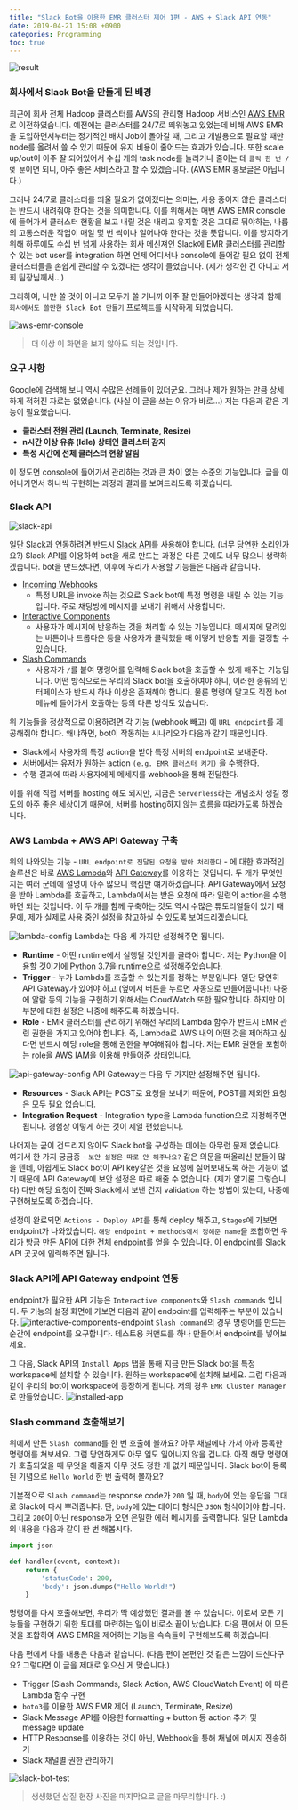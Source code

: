 ```yaml
---
title: "Slack Bot을 이용한 EMR 클러스터 제어 1편 - AWS + Slack API 연동"
date: 2019-04-21 15:08 +0900
categories: Programming
toc: true
---
```


![result](https://user-images.githubusercontent.com/13582777/56467117-8ce00480-6455-11e9-8cc4-47435dbd22e6.png)

### 회사에서 Slack Bot을 만들게 된 배경
최근에 회사 전체 Hadoop 클러스터를 AWS의 관리형 Hadoop 서비스인 [AWS EMR](https://aws.amazon.com/ko/emr/)로 이전하였습니다. 예전에는 클러스터를 24/7로 띄워놓고 있었는데 비해 AWS EMR을 도입하면서부터는 정기적인 배치 Job이 돌아갈 때, 그리고 개발용으로 필요할 때만 node를 올려서 쓸 수 있기 때문에 유지 비용이 줄어드는 효과가 있습니다. 또한 scale up/out이 아주 잘 되어있어서 수십 개의 task node를 늘리거나 줄이는 데 `클릭 한 번 / 몇 분`이면 되니, 아주 좋은 서비스라고 할 수 있겠습니다. (AWS EMR 홍보글은 아닙니다.)  

그러나 24/7로 클러스터를 띄울 필요가 없어졌다는 의미는, 사용 중이지 않은 클러스터는 반드시 내려줘야 한다는 것을 의미합니다. 이를 위해서는 매번 AWS EMR console에 들어가서 클러스터 현황을 보고 내릴 것은 내리고 유지할 것은 그대로 둬야하는, 나름의 고통스러운 작업이 매일 몇 번 씩이나 일어나야 한다는 것을 뜻합니다. 이를 방지하기 위해 하루에도 수십 번 넘게 사용하는 회사 메신져인 Slack에 EMR 클러스터를 관리할 수 있는 bot user를 integration 하면 언제 어디서나 console에 들어갈 필요 없이 전체 클러스터들을 손쉽게 관리할 수 있겠다는 생각이 들었습니다. (제가 생각한 건 아니고 저희 팀장님께서...)  

그리하여, 나만 쓸 것이 아니고 모두가 쓸 거니까 아주 잘 만들어야겠다는 생각과 함께 `회사에서도 쓸만한 Slack Bot 만들기` 프로젝트를 시작하게 되었습니다.

![aws-emr-console](https://user-images.githubusercontent.com/13582777/56466950-ac762d80-6453-11e9-9f29-ee54d20b3fc0.png)
> 더 이상 이 화면을 보지 않아도 되는 것입니다.

### 요구 사항
Google에 검색해 보니 역시 수많은 선례들이 있더군요. 그러나 제가 원하는 만큼 상세하게 적혀진 자료는 없었습니다. (사실 이 글을 쓰는 이유가 바로...) 저는 다음과 같은 기능이 필요했습니다.
* **클러스터 전원 관리 (Launch, Terminate, Resize)**
* **n시간 이상 유휴 (Idle) 상태인 클러스터 감지**
* **특정 시간에 전체 클러스터 현황 알림**  

이 정도면 console에 들어가서 관리하는 것과 큰 차이 없는 수준의 기능입니다. 글을 이어나가면서 하나씩 구현하는 과정과 결과를 보여드리도록 하겠습니다.

### Slack API
![slack-api](https://user-images.githubusercontent.com/13582777/56467385-0fb68e80-6459-11e9-8f7d-e38723611e51.png)

일단 Slack과 연동하려면 반드시 [Slack API](https://api.slack.com)를 사용해야 합니다. (너무 당연한 소리인가요?) Slack API를 이용하여 bot을 새로 만드는 과정은 다른 곳에도 너무 많으니 생략하겠습니다. bot을 만드셨다면, 이후에 우리가 사용할 기능들은 다음과 같습니다.
* [Incoming Webhooks](https://api.slack.com/incoming-webhooks)
  - 특정 URL을 invoke 하는 것으로 Slack bot에 특정 명령을 내릴 수 있는 기능입니다. 주로 채팅방에 메시지를 보내기 위해서 사용합니다.
* [Interactive Components](https://api.slack.com/interactive-messages)
  - 사용자가 메시지에 반응하는 것을 처리할 수 있는 기능입니다. 메시지에 달려있는 버튼이나 드롭다운 등을 사용자가 클릭했을 때 어떻게 반응할 지를 결정할 수 있습니다.
* [Slash Commands](https://api.slack.com/slash-commands)
  - 사용자가 `/`를 붙여 명령어를 입력해 Slack bot을 호출할 수 있게 해주는 기능입니다. 어떤 방식으로든 우리의 Slack bot을 호출하여야 하니, 이러한 종류의 인터페이스가 반드시 하나 이상은 존재해야 합니다. 물론 명령어 말고도 직접 bot 메뉴에 들어가서 호출하는 등의 다른 방식도 있습니다.

위 기능들을 정상적으로 이용하려면 각 기능 (webhook 빼고) 에 `URL endpoint`를 제공해줘야 합니다. 왜냐하면, bot이 작동하는 시나리오가 다음과 같기 때문입니다.
* Slack에서 사용자의 특정 action을 받아 특정 서버의 endpoint로 보내준다.
* 서버에서는 유저가 원하는 action `(e.g. EMR 클러스터 켜기)` 을 수행한다.
* 수행 결과에 따라 사용자에게 메세지를 webhook을 통해 전달한다.

이를 위해 직접 서버를 hosting 해도 되지만, 지금은 `Serverless`라는 개념조차 생길 정도의 아주 좋은 세상이기 때문에, 서버를 hosting하지 않는 흐름을 따라가도록 하겠습니다.

### AWS Lambda + AWS API Gateway 구축
위의 나와있는 기능 - `URL endpoint로 전달된 요청을 받아 처리한다` - 에 대한 효과적인 솔루션은 바로 [AWS Lambda](https://aws.amazon.com/ko/lambda/)와 [API Gateway](https://aws.amazon.com/ko/api-gateway/)를 이용하는 것입니다. 두 개가 무엇인지는 여러 군데에 설명이 아주 많으니 핵심만 얘기하겠습니다. API Gateway에서 요청을 받아 Lambda를 호출하고, Lambda에서는 받은 요청에 따라 일련의 action을 수행하면 되는 것입니다. 이 두 개를 함께 구축하는 것도 역시 수많은 튜토리얼들이 있기 때문에, 제가 실제로 사용 중인 설정을 참고하실 수 있도록 보여드리겠습니다.  

![lambda-config](https://user-images.githubusercontent.com/13582777/56467491-7e481c00-645a-11e9-90fd-a83b19f66a36.png)
Lambda는 다음 세 가지만 설정해주면 됩니다.
* **Runtime** - 어떤 runtime에서 실행될 것인지를 골라야 합니다. 저는 Python을 이용할 것이기에 Python 3.7을 runtime으로 설정해주었습니다.
* **Trigger** - 누가 Lambda를 호출할 수 있는지를 정하는 부분입니다. 일단 당연히 API Gateway가 있어야 하고 (옆에서 버튼을 누르면 자동으로 만들어줍니다!) 나중에 알람 등의 기능을 구현하기 위해서는 CloudWatch 또한 필요합니다. 하지만 이 부분에 대한 설정은 나중에 해주도록 하겠습니다.
* **Role** - EMR 클러스터를 관리하기 위해선 우리의 Lambda 함수가 반드시 EMR 관련 권한을 가지고 있어야 합니다. 즉, Lambda로 AWS 내의 어떤 것을 제어하고 싶다면 반드시 해당 role을 통해 권한을 부여해줘야 합니다. 저는 EMR 권한을 포함하는 role을 [AWS IAM](https://aws.amazon.com/ko/iam/)을 이용해 만들어준 상태입니다.

![api-gateway-config](https://user-images.githubusercontent.com/13582777/56467733-d92f4280-645d-11e9-886a-cd0d2ceb2a3a.png)
API Gateway는 다음 두 가지만 설정해주면 됩니다.
* **Resources** - Slack API는 POST로 요청을 보내기 때문에, POST를 제외한 요청은 모두 필요 없습니다.
* **Integration Request** - Integration type을 Lambda function으로 지정해주면 됩니다. 경험상 이렇게 하는 것이 제일 편했습니다.

나머지는 굳이 건드리지 않아도 Slack bot을 구성하는 데에는 아무런 문제 없습니다. 여기서 한 가지 궁금증 - `보안 설정은 따로 안 해주나요?` 같은 의문을 떠올리신 분들이 많을 텐데, 아쉽게도 Slack bot이 API key같은 것을 요청에 실어보내도록 하는 기능이 없기 때문에 API Gateway에 보안 설정은 따로 해줄 수 없습니다. (제가 알기론 그렇습니다) 다만 해당 요청이 진짜 Slack에서 보낸 건지 validation 하는 방법이 있는데, 나중에 구현해보도록 하겠습니다.  

설정이 완료되면 `Actions - Deploy API`를 통해 deploy 해주고, `Stages`에 가보면 endpoint가 나와있습니다. `해당 endpoint + methods에서 정해준 name`을 조합하면 우리가 방금 만든 API에 대한 전체 endpoint를 얻을 수 있습니다. 이 endpoint를 Slack API 곳곳에 입력해주면 됩니다.

### Slack API에 API Gateway endpoint 연동
endpoint가 필요한 API 기능은 `Interactive components`와 `Slash commands` 입니다. 두 기능의 설정 화면에 가보면 다음과 같이 endpoint를 입력해주는 부분이 있습니다.
![interactive-components-endpoint](https://user-images.githubusercontent.com/13582777/56468008-3d9fd100-6461-11e9-83fb-15878ddf6e65.png)
`Slash command`의 경우 명령어를 만드는 순간에 endpoint를 요구합니다. 테스트용 커맨드를 하나 만들어서 endpoint를 넣어보세요.

그 다음, Slack API의 `Install Apps` 탭을 통해 지금 만든 Slack bot을 특정 workspace에 설치할 수 있습니다. 원하는 workspace에 설치해 보세요. 그럼 다음과 같이 우리의 bot이 workspace에 등장하게 됩니다. 저의 경우 `EMR Cluster Manager`로 만들었습니다.
![installed-app](https://user-images.githubusercontent.com/13582777/56468077-2c0af900-6462-11e9-85dc-48074006833a.png)

### Slash command 호출해보기
위에서 만든 `Slash command`를 한 번 호출해 볼까요? 아무 채널에나 가서 아까 등록한 명령어를 쳐보세요. 그럼 당연하게도 아무 일도 일어나지 않을 겁니다. 아직 해당 명령어가 호출되었을 때 무엇을 해줄지 아무 것도 정한 게 없기 때문입니다. Slack bot이 등록된 기념으로 `Hello World` 한 번 출력해 볼까요?   

기본적으로 `Slash command`는 response code가 `200` 일 때, `body`에 있는 응답을 그대로 Slack에 다시 뿌려줍니다. 단, `body`에 있는 데이터 형식은 `JSON` 형식이어야 합니다. 그리고 `200`이 아닌 response가 오면 은밀한 에러 메시지를 출력합니다. 일단 Lambda의 내용을 다음과 같이 한 번 해봅시다.

```python
import json

def handler(event, context):
    return {
        'statusCode': 200,
        'body': json.dumps("Hello World!")
    }
```

명령어를 다시 호출해보면, 우리가 딱 예상했던 결과를 볼 수 있습니다. 이로써 모든 기능들을 구현하기 위한 토대를 마련하는 일이 비로소 끝이 났습니다. 다음 편에서 이 모든 것을 조합하여 AWS EMR을 제어하는 기능을 속속들이 구현해보도록 하겠습니다.  

다음 편에서 다룰 내용은 다음과 같습니다. (다음 편이 본편인 것 같은 느낌이 드신다구요? 그렇다면 이 글을 제대로 읽으신 게 맞습니다.)
* Trigger (Slash Commands, Slack Action, AWS CloudWatch Event) 에 따른 Lambda 함수 구현
* `boto3`를 이용한 AWS EMR 제어 (Launch, Terminate, Resize)
* Slack Message API를 이용한 formatting + button 등 action 추가 및 message update
* HTTP Response를 이용하는 것이 아닌, Webhook을 통해 채널에 메시지 전송하기
* Slack 채널별 권한 관리하기

![slack-bot-test](https://user-images.githubusercontent.com/13582777/56468353-2adbcb00-6466-11e9-9947-69fed6a45966.png)
> 생생했던 삽질 현장 사진을 마지막으로 글을 마무리합니다. :)
